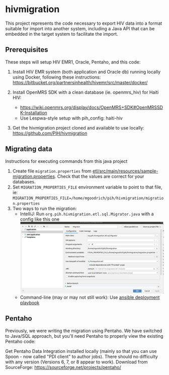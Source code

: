 hivmigration
============

This project represents the code necessary to export HIV data into a format suitable for import into another system,
including a Java API that can be embedded in the target system to facilitate the import.

## Prerequisites

These steps will setup HIV EMR1, Oracle, Pentaho, and this code: 

1. Install HIV EMR system (both application and Oracle db) running locally using Docker, following these instructions:
https://bitbucket.org/partnersinhealth/hivemr/src/master/docker/

2. Install OpenMRS SDK with a clean database (ie. openmrs_hiv) for Haiti HIV:
   - https://wiki.openmrs.org/display/docs/OpenMRS+SDK#OpenMRSSDK-Installation
   - Use Lespwa-style setup with pih_config: haiti-hiv

3. Get the hivmigration project cloned and available to use locally:
https://github.com/PIH/hivmigration

## Migrating data

Instructions for executing commands from this java project 

1. Create file `migration.properties` from
   [etl/src/main/resources/sample-migration.properties](https://github.com/PIH/hivmigration/blob/master/etl/src/main/resources/sample-migration.properties).
   Check that the values are correct for your databases.
2. Set `MIGRATION_PROPERTIES_FILE` environment variable to point to that file, ie:
    `MIGRATION_PROPERTIES_FILE=/home/mgoodrich/pih/hivmigration/migration.properties`
3. Two ways to run the migration:
    - IntelliJ: Run `org.pih.hivmigration.etl.sql.Migrator.java` with a config like this one
      ![Image of IntelliJ config](intellij-config.png) 
    - Command-line (may or may not still work): Use
      [ansible deployment playbook](https://bitbucket.org/partnersinhealth/deployment/src/master/playbooks/roles/hiv-migration/)
 
## Pentaho

Previously, we were writing the migration using Pentaho. We have switched 
to Java/SQL approach, but you'll need Pentaho to properly
view the existing Pentaho code:

Get Pentaho Data Integration installed locally (mainly so that you can use Spoon - now called "PDI client" to author jobs).  There should no difficulty with any version (Versions 6, 7, or 8 appear to work).  Download from SourceForge:
https://sourceforge.net/projects/pentaho/

